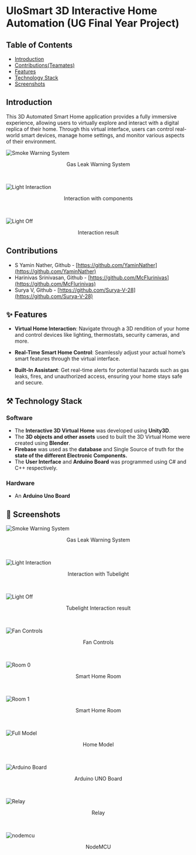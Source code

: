 # UloSmart 3D Interactive Home Automation (UG Final Year Project)
## Table of Contents
- [Introduction](#introduction)
- [Contributions(Teamates)](#contributions)
- [Features](#features)
- [Technology Stack](#technology-stack)
- [Screenshots](#screenshots)

## Introduction
This 3D Automated Smart Home application provides a fully immersive experience, allowing users to virtually explore and interact with a digital replica of their home. Through this virtual interface, users can control real-world smart devices, manage home settings, and monitor various aspects of their environment.
<br />

![Smoke Warning System](readme_images/smoke_warning_system.jpg)
<p align="middle">Gas Leak Warning System</p>
<br />

![Light Interaction](readme_images/light_interaction.jpg)
<p align="middle">Interaction with components</p>
<br />

![Light Off](readme_images/light_off.jpg)
<p align="middle">Interaction result</p>

## Contributions
- S Yamin Nather, Github - [https://github.com/YaminNather](https://github.com/YaminNather)
- Harinivas Srinivasan, Github - [https://github.com/McFlurinivas](https://github.com/McFlurinivas)
- Surya V, Github - [https://github.com/Surya-V-28](https://github.com/Surya-V-28)

## ✨ Features
- **Virtual Home Interaction**: Navigate through a 3D rendition of your home and control devices like lighting, thermostats, security cameras, and more.

- **Real-Time Smart Home Control**: Seamlessly adjust your actual home’s smart features through the virtual interface.

- **Built-In Assistant**: Get real-time alerts for potential hazards such as gas leaks, fires, and unauthorized access, ensuring your home stays safe and secure.

## ⚒️ Technology Stack
### Software
- The **Interactive 3D Virtual Home** was developed using **Unity3D**.
- The **3D objects and other assets** used to built the 3D Virtual Home were created using **Blender**.
- **Firebase** was used as the **database** and Single Source of truth for the **state of the different Electronic Components.**
- The **User Interface** and **Arduino Board** was programmed using C# and C++ respectively.

### Hardware
- An **Arduino Uno Board**

## 📸 Screenshots
![Smoke Warning System](readme_images/smoke_warning_system.jpg)
<p align="middle">Gas Leak Warning System</p>
<br />

![Light Interaction](readme_images/light_interaction.jpg)
<p align="middle">Interaction with Tubelight<p>
<br />

![Light Off](readme_images/light_off.jpg)
<p align="middle">Tubelight Interaction result</p>
<br />

![Fan Controls](readme_images/fan_controls.jpg)
<p align="middle">Fan Controls</p>
<br />

![Room 0](readme_images/room_overview_0.jpg)
<p align="middle">Smart Home Room</p>
<br />

![Room 1](readme_images/room_overview_1.jpg)
<p align="middle">Smart Home Room</p>
<br />

![Full Model](readme_images/full_model.jpg)
<p align="middle">Home Model</p>
<br />

![Arduino Board](readme_images/arduino_board.jpg)
<p align="middle">Arduino UNO Board</p>
<br />

![Relay](readme_images/relay.jpg)
<p align="middle">Relay</p>
<br />

![nodemcu](readme_images/nodemcu.jpg)
<p align="middle">NodeMCU</p>
<br />
